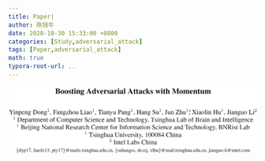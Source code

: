 ```yaml
---
title: Paper|
author: 陈钱牛
date: 2020-10-30 15:33:00 +0800
categories: [Study,adversarial_attack]
tags: [Paper,adversarial_attack]
math: true
typora-root-url: ..
---
```




![image-20201101111040222](/assets/img/posts/2020-11-01-Paper_MI_FGSM/image-20201101111040222.png)